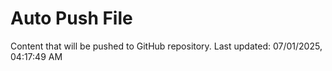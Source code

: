 # Auto Push File

Content that will be pushed to GitHub repository.
Last updated: 07/01/2025, 04:17:49 AM